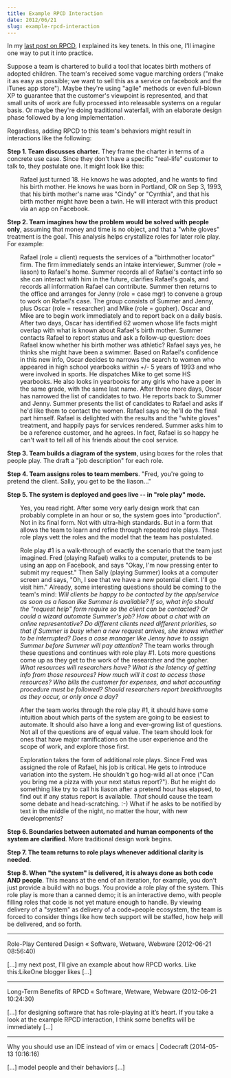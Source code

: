 ```yaml
---
title: Example RPCD Interaction
date: 2012/06/21
slug: example-rpcd-interaction
---
```


In my <a href="/2012/06/20/role-play-centered-design/">last post on RPCD</a>, I explained its key tenets. In this one, I'll imagine one way to put it into practice.

Suppose a team is chartered to build a tool that locates birth mothers of adopted children. The team's received some vague marching orders ("make it as easy as possible; we want to sell this as a service on facebook and the iTunes app store"). Maybe they're using "agile" methods or even full-blown XP to guarantee that the customer's viewpoint is represented, and that small units of work are fully processed into releasable systems on a regular basis. Or maybe they're doing traditional waterfall, with an elaborate design phase followed by a long implementation.

Regardless, adding RPCD to this team's behaviors might result in interactions like the following:

<strong>Step 1. Team discusses charter.</strong> They frame the charter in terms of a concrete use case. Since they don't have a specific "real-life" customer to talk to, they postulate one. It might look like this:
<p style="padding-left:30px;">Rafael just turned 18. He knows he was adopted, and he wants to find his birth mother. He knows he was born in Portland, OR on Sep 3, 1993, that his birth mother's name was "Cindy" or "Cynthia", and that his birth mother might have been a twin. He will interact with this product via an app on Facebook.</p>
<strong>Step 2. Team imagines how the problem would be solved with people only</strong>, assuming that money and time is no object, and that a "white gloves" treatment is the goal. This analysis helps crystallize roles for later role play. For example:
<p style="padding-left:30px;">Rafael (role = client) requests the services of a "birthmother locator" firm. The firm immediately sends an intake interviewer, Summer (role = liason) to Rafael's home. Summer records all of Rafael's contact info so she can interact with him in the future, clarifies Rafael's goals, and records all information Rafael can contribute. Summer then returns to the office and arranges for Jenny (role = case mgr) to convene a group to work on Rafael's case. The group consists of Summer and Jenny, plus Oscar (role = researcher) and Mike (role = gopher). Oscar and Mike are to begin work immediately and to report back on a daily basis. After two days, Oscar has identified 62 women whose life facts might overlap with what is known about Rafael's birth mother. Summer contacts Rafael to report status and ask a follow-up question: does Rafael know whether his birth mother was athletic? Rafael says yes, he thinks she might have been a swimmer. Based on Rafael's confidence in this new info, Oscar decides to narrows the search to women who appeared in high school yearbooks within +/- 5 years of 1993 and who were involved in sports. He dispatches Mike to get some HS yearbooks. He also looks in yearbooks for any girls who have a peer in the same grade, with the same last name. After three more days, Oscar has narrowed the list of candidates to two. He reports back to Summer and Jenny. Summer presents the list of candidates to Rafael and asks if he'd like them to contact the women. Rafael says no; he'll do the final part himself. Rafael is delighted with the results and the "white gloves" treatment, and happily pays for services rendered. Summer asks him to be a reference customer, and he agrees. In fact, Rafael is so happy he can't wait to tell all of his friends about the cool service.</p>
<strong>Step 3. Team builds a diagram of the system</strong>, using boxes for the roles that people play. The draft a "job description" for each role.

<strong>Step 4. Team assigns roles to team members</strong>. "Fred, you're going to pretend the client. Sally, you get to be the liason..."

<strong>Step 5. The system is deployed and goes live -- in "role play" mode.</strong>
<p style="padding-left:30px;">Yes, you read right. After some very early design work that can probably complete in an hour or so, the system goes into "production". Not in its final form. Not with ultra-high standards. But in a form that allows the team to learn and refine through repeated role plays. These role plays vett the roles and the model that the team has postulated.</p>
<p style="padding-left:30px;">Role play #1 is a walk-through of exactly the scenario that the team just imagined. Fred (playing Rafael) walks to a computer, pretends to be using an app on Facebook, and says "Okay, I'm now pressing enter to submit my request." Then Sally (playing Summer) looks at a computer screen and says, "Oh, I see that we have a new potential client. I'll go visit him." Already, some interesting questions should be coming to the team's mind: <em>Will clients be happy to be contacted by the app/service as soon as a liason like Summer is available? If so, what info should the "request help" form require so the client can be contacted? Or could a wizard automate Summer's job? How about a chat with an online representative? Do different clients need different priorities, so that if Summer is busy when a new request arrives, she knows whether to be interrupted? Does a case manager like Jenny have to assign Summer before Summer will pay attention? </em>The team works through these questions and continues with role play #1. Lots more questions come up as they get to the work of the researcher and the gopher. <em>What resources will researchers have? What is the latency of getting info from those resources? How much will it cost to access those resources? Who bills the customer for expenses, and what accounting procedure must be followed? Should researchers report breakthroughs as they occur, or only once a day?</em></p>
<p style="padding-left:30px;">After the team works through the role play #1, it should have some intuition about which parts of the system are going to be easiest to automate. It should also have a long and ever-growing list of questions. Not all of the questions are of equal value. The team should look for ones that have major ramifications on the user experience and the scope of work, and explore those first.</p>
<p style="padding-left:30px;">Exploration takes the form of additional role plays. Since Fred was assigned the role of Rafael, his job is critical. He gets to introduce variation into the system. He shouldn't go hog-wild all at once ("Can you bring me a pizza with your next status report?"). But he might do something like try to call his liason after a pretend hour has elapsed, to find out if any status report is available. <em>That</em> should cause the team some debate and head-scratching. :-) What if he asks to be notified by text in the middle of the night, no matter the hour, with new developments?</p>
<strong>Step 6. Boundaries between automated and human components of the system are clarified</strong>. More traditional design work begins.

<strong>Step 7. The team returns to role plays whenever additional clarity is needed</strong>.

<strong>Step 8. When "the system" is delivered, it is always done as both code AND people</strong>. This means at the end of an iteration, for example, you don't just provide a build with no bugs. You provide a role play of the system. This role play is more than a canned demo; it is an interactive demo, with people filling roles that code is not yet mature enough to handle. By viewing delivery of a "system" as delivery of a code+people ecosystem, the team is forced to consider things like how tech support will be staffed, how help will be delivered, and so forth.

---

Role-Play Centered Design &laquo; Software, Wetware, Webware (2012-06-21 08:56:40)

[...] my next post, I’ll give an example about how RPCD works. Like this:LikeOne blogger likes [...]

---

Long-Term Benefits of RPCD &laquo; Software, Wetware, Webware (2012-06-21 10:24:30)

[...] for designing software that has role-playing at it’s heart. If you take a look at the example RPCD interaction, I think some benefits will be immediately [...]

---

Why you should use an IDE instead of vim or emacs | Codecraft (2014-05-13 10:16:16)

[…] model people and their behaviors […]